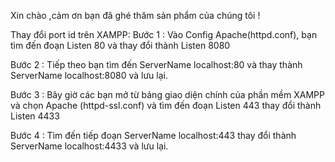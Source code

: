 Xin chào ,cảm ơn bạn đã ghé thăm sản phẩm của chúng tôi !

Thay đổi port id trên XAMPP:
Bước 1 : Vào Config Apache(httpd.conf), bạn tìm đến đoạn Listen 80 và thay đổi thành Listen 8080

Bước 2 : Tiếp theo bạn tìm đến ServerName localhost:80 và thay thành ServerName localhost:8080 và lưu lại.

Bước 3 : Bây giờ các bạn mở từ bảng giao diện chính của phần mềm XAMPP và chọn Apache (httpd-ssl.conf) và tìm đến đoạn Listen 443 thay đổi thành Listen 4433

Bước 4 : Tìm đến tiếp đoạn <VirtualHost default:443> ServerName localhost:443 thay đổi thành <VirtualHost default:4433> ServerName localhost:4433 và lưu lại.
